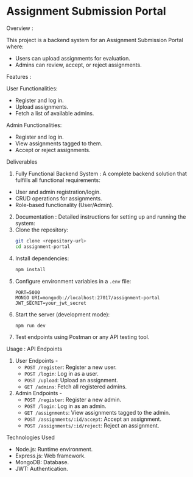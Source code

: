 
# Assignment Submission Portal

Overview :

This project is a backend system for an Assignment Submission Portal where:

- Users can upload assignments for evaluation.
- Admins can review, accept, or reject assignments.


Features :

User Functionalities:
  - Register and log in.
  - Upload assignments.
  - Fetch a list of available admins.

Admin Functionalities:
  - Register and log in.
  - View assignments tagged to them.
  - Accept or reject assignments.


Deliverables

1. Fully Functional Backend System :
A complete backend solution that fulfills all functional requirements:
- User and admin registration/login.
- CRUD operations for assignments.
- Role-based functionality (User/Admin).

2. Documentation :
Detailed instructions for setting up and running the system:
1. Clone the repository:
   ```bash
   git clone <repository-url>
   cd assignment-portal
   ```
2. Install dependencies:
   ```bash
   npm install
   ```
3. Configure environment variables in a `.env` file:
   ```env
   PORT=5000
   MONGO_URI=mongodb://localhost:27017/assignment-portal
   JWT_SECRET=your_jwt_secret
   ```
4. Start the server (development mode):
   ```bash
   npm run dev
   ```
5. Test endpoints using Postman or any API testing tool.

Usage :
 API Endpoints
1. User Endpoints -
   - `POST /register`: Register a new user.
   - `POST /login`: Log in as a user.
   - `POST /upload`: Upload an assignment.
   - `GET /admins`: Fetch all registered admins.
2. Admin Endpoints -
   - `POST /register`: Register a new admin.
   - `POST /login`: Log in as an admin.
   - `GET /assignments`: View assignments tagged to the admin.
   - `POST /assignments/:id/accept`: Accept an assignment.
   - `POST /assignments/:id/reject`: Reject an assignment.

 Technologies Used
- Node.js: Runtime environment.
- Express.js: Web framework.
- MongoDB: Database.
- JWT: Authentication.
